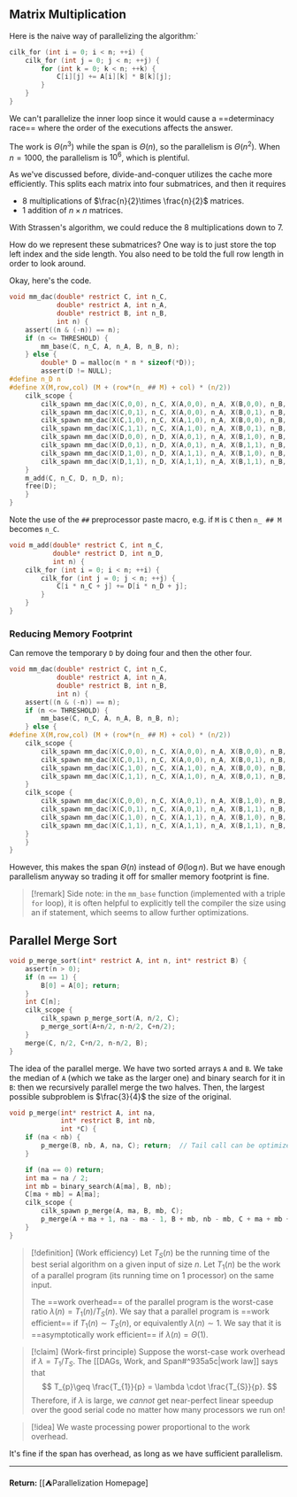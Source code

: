 ## Matrix Multiplication

Here is the naive way of parallelizing the algorithm:`

```c
cilk_for (int i = 0; i < n; ++i) {
	cilk_for (int j = 0; j < n; ++j) {
		for (int k = 0; k < n; ++k) {
			C[i][j] += A[i][k] * B[k][j];
		}
	}
}
```

We can't parallelize the inner loop since it would cause a ==determinacy race== where the order of the executions affects the answer.

The work is $\Theta(n^{3})$ while the span is $\Theta(n)$, so the parallelism is $\Theta(n^{2})$. When $n=1000$, the parallelism is $10^{6}$, which is plentiful.

As we've discussed before, divide-and-conquer utilizes the cache more efficiently. This splits each matrix into four submatrices, and then it requires

* 8 multiplications of $\frac{n}{2}\times \frac{n}{2}$ matrices.
* 1 addition of $n\times n$ matrices.

With Strassen's algorithm, we could reduce the 8 multiplications down to 7.

How do we represent these submatrices? One way is to just store the top left index and the side length. You also need to be told the full row length in order to look around.

Okay, here's the code.

```c
void mm_dac(double* restrict C, int n_C,
			double* restrict A, int n_A,
			double* restrict B, int n_B,
			int n) {
	assert((n & (-n)) == n);
	if (n <= THRESHOLD) {
		mm_base(C, n_C, A, n_A, B, n_B, n);
	} else {
		double* D = malloc(n * n * sizeof(*D));
		assert(D != NULL);
#define n_D n
#define X(M,row,col) (M + (row*(n_ ## M) + col) * (n/2))
	cilk_scope {
		cilk_spawn mm_dac(X(C,0,0), n_C, X(A,0,0), n_A, X(B,0,0), n_B, n/2);
		cilk_spawn mm_dac(X(C,0,1), n_C, X(A,0,0), n_A, X(B,0,1), n_B, n/2);
		cilk_spawn mm_dac(X(C,1,0), n_C, X(A,1,0), n_A, X(B,0,0), n_B, n/2);
		cilk_spawn mm_dac(X(C,1,1), n_C, X(A,1,0), n_A, X(B,0,1), n_B, n/2);
		cilk_spawn mm_dac(X(D,0,0), n_D, X(A,0,1), n_A, X(B,1,0), n_B, n/2);
		cilk_spawn mm_dac(X(D,0,1), n_D, X(A,0,1), n_A, X(B,1,1), n_B, n/2);
		cilk_spawn mm_dac(X(D,1,0), n_D, X(A,1,1), n_A, X(B,1,0), n_B, n/2);
		cilk_spawn mm_dac(X(D,1,1), n_D, X(A,1,1), n_A, X(B,1,1), n_B, n/2);
	}
	m_add(C, n_C, D, n_D, n);
	free(D);
	}
}
```

Note the use of the `##` preprocessor paste macro, e.g. if `M` is `C` then `n_ ## M` becomes `n_C`.

```c
void m_add(double* restrict C, int n_C,
		   double* restrict D, int n_D,
		   int n) {
	cilk_for (int i = 0; i < n; ++i) {
		cilk_for (int j = 0; j < n; ++j) {
			C[i * n_C + j] += D[i * n_D + j];
		}
	}		   
}
```

### Reducing Memory Footprint

Can remove the temporary `D` by doing four and then the other four.

```c
void mm_dac(double* restrict C, int n_C,
			double* restrict A, int n_A,
			double* restrict B, int n_B,
			int n) {
	assert((n & (-n)) == n);
	if (n <= THRESHOLD) {
		mm_base(C, n_C, A, n_A, B, n_B, n);
	} else {
#define X(M,row,col) (M + (row*(n_ ## M) + col) * (n/2))
	cilk_scope {
		cilk_spawn mm_dac(X(C,0,0), n_C, X(A,0,0), n_A, X(B,0,0), n_B, n/2);
		cilk_spawn mm_dac(X(C,0,1), n_C, X(A,0,0), n_A, X(B,0,1), n_B, n/2);
		cilk_spawn mm_dac(X(C,1,0), n_C, X(A,1,0), n_A, X(B,0,0), n_B, n/2);
		cilk_spawn mm_dac(X(C,1,1), n_C, X(A,1,0), n_A, X(B,0,1), n_B, n/2);
	}
	cilk_scope {
		cilk_spawn mm_dac(X(C,0,0), n_C, X(A,0,1), n_A, X(B,1,0), n_B, n/2);
		cilk_spawn mm_dac(X(C,0,1), n_C, X(A,0,1), n_A, X(B,1,1), n_B, n/2);
		cilk_spawn mm_dac(X(C,1,0), n_C, X(A,1,1), n_A, X(B,1,0), n_B, n/2);
		cilk_spawn mm_dac(X(C,1,1), n_C, X(A,1,1), n_A, X(B,1,1), n_B, n/2);
	}
	}
}
```

However, this makes the span $\Theta(n)$ instead of $\Theta(\log n)$. But we have enough parallelism anyway so trading it off for smaller memory footprint is fine.

> [!remark]
> Side note: in the `mm_base` function (implemented with a triple `for` loop), it is often helpful to explicitly tell the compiler the size using an if statement, which seems to allow further optimizations.

## Parallel Merge Sort

```c
void p_merge_sort(int* restrict A, int n, int* restrict B) {
	assert(n > 0);
	if (n == 1) {
		B[0] = A[0]; return;
	}
	int C[n];
	cilk_scope {
		cilk_spawn p_merge_sort(A, n/2, C);
		p_merge_sort(A+n/2, n-n/2, C+n/2);
	}
	merge(C, n/2, C+n/2, n-n/2, B);
}
```

The idea of the parallel merge. We have two sorted arrays `A` and `B`. We take the median of `A` (which we take as the larger one) and binary search for it in `B`: then we recursively parallel merge the two halves. Then, the largest possible subproblem is $\frac{3}{4}$ the size of the original.

```c
void p_merge(int* restrict A, int na,
			 int* restrict B, int nb,
			 int *C) {
	if (na < nb) {
		p_merge(B, nb, A, na, C); return;  // Tail call can be optimized.
	}

	if (na == 0) return;
	int ma = na / 2;
	int mb = binary_search(A[ma], B, nb);
	C[ma + mb] = A[ma];
	cilk_scope {
		cilk_spawn p_merge(A, ma, B, mb, C);
		p_merge(A + ma + 1, na - ma - 1, B + mb, nb - mb, C + ma + mb + 1);
	}
}
```

> [!definition] (Work efficiency)
> Let $T_{S}(n)$ be the running time of the best serial algorithm on a given input of size $n$. Let $T_{1}(n)$ be the work of a parallel program (its running time on $1$ processor) on the same input.
> 
> The ==work overhead== of the parallel program is the worst-case ratio $\lambda(n)=T_{1}(n)/T_{S}(n)$. We say that a parallel program is ==work efficient== if $T_{1}(n)\sim T_{S}(n)$, or equivalently $\lambda(n)\sim 1$. We say that it is ==asymptotically work efficient== if $\lambda(n)=\Theta(1)$.

> [!claim] (Work-first principle)
> Suppose the worst-case work overhead if $\lambda=T_{1}/T_{S}$. The [[DAGs, Work, and Span#^935a5c|work law]] says that
> $$
> T_{p}\geq \frac{T_{1}}{p} = \lambda \cdot \frac{T_{S}}{p}.
> $$
> Therefore, if $\lambda$ is large, we *cannot* get near-perfect linear speedup over the good serial code no matter how many processors we run on!

> [!idea]
> We waste processing power proportional to the work overhead.

It's fine if the span has overhead, as long as we have sufficient parallelism.

---

**Return:** [[⛺Parallelization Homepage]